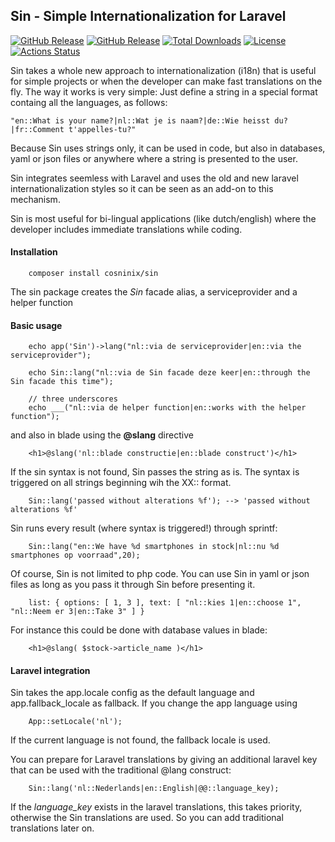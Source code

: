 ## Sin - Simple Internationalization for Laravel
[![GitHub Release](https://img.shields.io/github/v/tag/rvwoens/sin.svg?style=flat)](//packagist.org/packages/cosninix/sin)
[![GitHub Release](https://img.shields.io/packagist/v/cosninix/sin.svg?style=flat)](//packagist.org/packages/cosninix/sin)
[![Total Downloads](https://poser.pugx.org/cosninix/sin/downloads)](//packagist.org/packages/cosninix/sin)
[![License](https://poser.pugx.org/cosninix/sin/license)](//packagist.org/packages/cosninix/sin)
[![Actions Status](https://github.com/rvwoens/sin/workflows/CI/badge.svg)](https://github.com/rvwoens/sin/actions)

Sin takes a whole new approach to internationalization (i18n) that is useful for simple projects or when the developer can make fast translations on the fly.
The way it works is very simple: Just define a string in a special format containg all the languages, as follows:
```
"en::What is your name?|nl::Wat je is naam?|de::Wie heisst du?|fr::Comment t'appelles-tu?"
```

Because Sin uses strings only, it can be used in code, but also in databases, yaml or json files or anywhere where a string is presented to the user.

Sin integrates seemless with Laravel and uses the old and new laravel internationalization styles so it can be seen as an add-on to this mechanism.

Sin is most useful for bi-lingual applications (like dutch/english) where the developer includes immediate translations while coding.

#### Installation
```
    composer install cosninix/sin
```
The sin package creates the *Sin* facade alias, a serviceprovider and a helper function

#### Basic usage

```
    echo app('Sin')->lang("nl::via de serviceprovider|en::via the serviceprovider");

    echo Sin::lang("nl::via de Sin facade deze keer|en::through the Sin facade this time");
    
    // three underscores
    echo ___("nl::via de helper function|en::works with the helper function");
```
and also in blade using the **@slang** directive
```
    <h1>@slang('nl::blade constructie|en::blade construct')</h1>
```

If the sin syntax is not found, Sin passes the string as is. 
The syntax is triggered on all strings beginning wih the XX:: format.
```
    Sin::lang('passed without alterations %f'); --> 'passed without alterations %f'
```

Sin runs every result (where syntax is triggered!) through sprintf:
```
    Sin::lang("en::We have %d smartphones in stock|nl::nu %d smartphones op voorraad",20); 
```

Of course, Sin is not limited to php code. You can use Sin in yaml or json files as long as you pass it through Sin before presenting it.
```
    list: { options: [ 1, 3 ], text: [ "nl::kies 1|en::choose 1", "nl::Neem er 3|en::Take 3" ] }
```
For instance this could be done with database values in blade:
```
    <h1>@slang( $stock->article_name )</h1>
```


#### Laravel integration
Sin takes the app.locale config as the default language and app.fallback_locale as fallback. If you change the app language using 
```
    App::setLocale('nl');
```
If the current language is not found, the fallback locale is used.

You can prepare for Laravel translations by giving an additional laravel key that can be used with the traditional @lang construct:
```
    Sin::lang('nl::Nederlands|en::English|@@::language_key);
```
If the *language_key* exists in the laravel translations, this takes priority, otherwise the Sin translations are used. So you can add traditional translations later on.



